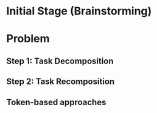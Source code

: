 # Initial Stage (Brainstorming)

# Problem
## Step 1: Task Decomposition
## Step 2: Task Recomposition

## Token-based approaches

